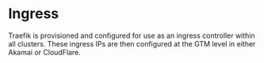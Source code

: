 # Ingress

Traefik is provisioned and configured for use as an ingress controller within all clusters. These ingress IPs are then configured at the GTM level in either Akamai or CloudFlare.
